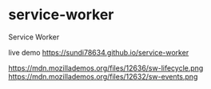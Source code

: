 # service-worker
Service Worker

live demo
https://sundi78634.github.io/service-worker

https://mdn.mozillademos.org/files/12636/sw-lifecycle.png
https://mdn.mozillademos.org/files/12632/sw-events.png
